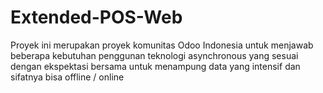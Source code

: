 # Extended-POS-Web

Proyek ini merupakan proyek komunitas Odoo Indonesia untuk menjawab beberapa kebutuhan penggunan teknologi asynchronous yang sesuai dengan ekspektasi bersama untuk menampung data yang intensif dan sifatnya bisa offline / online
